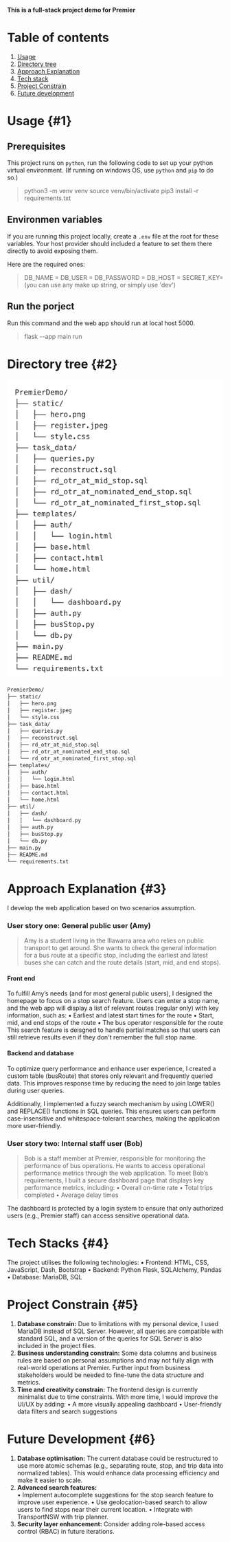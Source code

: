 **This is a full-stack project demo for Premier**
# Table of contents
1. [Usage](#1)
2. [Directory tree](#2)
3. [Approach Explanation](#3)
4. [Tech stack](#4)
5. [Project Constrain](#5)
6. [Future development](#6)

# Usage {#1}
## Prerequisites
This project runs on `python`, run the following code to set up your python virtual environment. (If running on windows OS, use `python` and `pip` to do so.)
> python3 -m venv venv
> source venv/bin/activate
> pip3 install -r requirements.txt

## Environmen variables
If you are running this project locally, create a `.env` file at the root for these variables. Your host provider should included a feature to set them there directly to avoid exposing them.

Here are the required ones:
> DB_NAME = 
> DB_USER = 
> DB_PASSWORD = 
> DB_HOST = 
> SECRET_KEY= (you can use any make up string, or simply use 'dev')

## Run the porject
Run this command and the web app should run at local host 5000.
> flask --app main run



# Directory tree {#2}

![dirTree](static/dirTree.png)
```
PremierDemo/
├── static/
│   ├── hero.png
│   ├── register.jpeg
│   └── style.css
├── task_data/
│   ├── queries.py
│   ├── reconstruct.sql
│   ├── rd_otr_at_mid_stop.sql
│   ├── rd_otr_at_nominated_end_stop.sql
│   └── rd_otr_at_nominated_first_stop.sql
├── templates/
│   ├── auth/
│   │   └── login.html
│   ├── base.html
│   ├── contact.html
│   └── home.html
├── util/
│   ├── dash/
│   │   └── dashboard.py
│   ├── auth.py
│   ├── busStop.py
│   └── db.py
├── main.py
├── README.md
└── requirements.txt

```
# Approach Explanation {#3}
I develop the web application based on two scenarios assumption.
### User story one: General public user (Amy)
> Amy is a student living in the Illawarra area who relies on public transport to get around. She wants to check the general information for a bus route at a specific stop, including the earliest and latest buses she can catch and the route details (start, mid, and end stops).
#### Front end
To fulfill Amy’s needs (and for most general public users), I designed the homepage to focus on a stop search feature. Users can enter a stop name, and the web app will display a list of relevant routes (regular only) with key information, such as:
	•	Earliest and latest start times for the route
	•	Start, mid, and end stops of the route
	•	The bus operator responsible for the route
This search feature is deisgned to handle partial matches so that users can still retrieve results even if they don't remember the full stop name.

#### Backend and database
To optimize query performance and enhance user experience, I created a custom table (busRoute) that stores only relevant and frequently queried data. This improves response time by reducing the need to join large tables during user queries.

Additionally, I implemented a fuzzy search mechanism by using LOWER() and REPLACE() functions in SQL queries. This ensures users can perform case-insensitive and whitespace-tolerant searches, making the application more user-friendly. 


### User story two: Internal staff user (Bob)
> Bob is a staff member at Premier, responsible for monitoring the performance of bus operations. He wants to access operational performance metrics through the web application.
To meet Bob’s requirements, I built a secure dashboard page that displays key performance metrics, including:
	•	Overall on-time rate
	•	Total trips completed
	•	Average delay times

The dashboard is protected by a login system to ensure that only authorized users (e.g., Premier staff) can access sensitive operational data.


# Tech Stacks {#4}
The project utilises the following technologies:
	•	Frontend: HTML, CSS, JavaScript, Dash, Bootstrap
	•	Backend: Python Flask, SQLAlchemy, Pandas
	•	Database: MariaDB, SQL


# Project Constrain {#5}
1. **Database constrain:** Due to limitations with my personal device, I used MariaDB instead of SQL Server. However, all queries are compatible with standard SQL, and a version of the queries for SQL Server is also included in the project files.
2. **Business understanding constrain:** Some data columns and business rules are based on personal assumptions and may not fully align with real-world operations at Premier. Further input from business stakeholders would be needed to fine-tune the data structure and metrics.
3. **Time and creativity constrain:** The frontend design is currently minimalist due to time constraints. With more time, I would improve the UI/UX by adding:
	•	A more visually appealing dashboard
	•	User-friendly data filters and search suggestions


# Future Development {#6}
1. **Database optimisation:** The current database could be restructured to use more atomic schemas (e.g., separating route, stop, and trip data into normalized tables). This would enhance data processing efficiency and make it easier to scale.
2. **Advanced search features:** 	
    •	Implement autocomplete suggestions for the stop search feature to improve user experience.
	•	Use geolocation-based search to allow users to find stops near their current location.
	•	Integrate with TransportNSW with trip planner.
3. **Security layer enhancement:** Consider adding role-based access control (RBAC) in future iterations.


